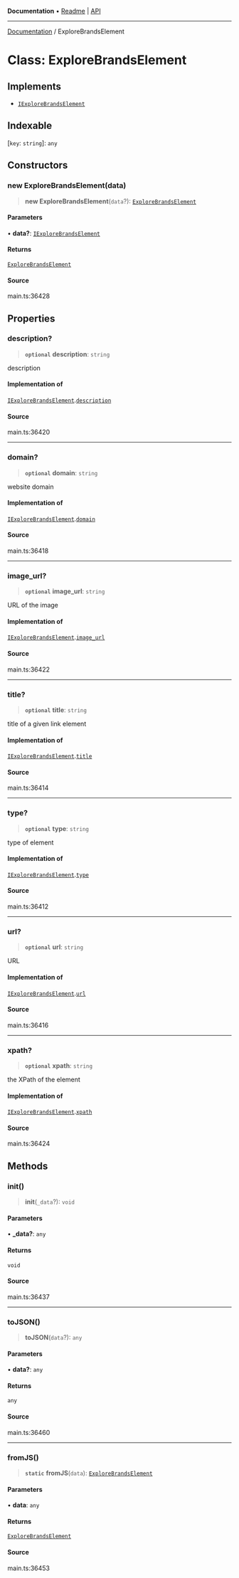 **Documentation** • [Readme](../README.md) \| [API](../globals.md)

***

[Documentation](../README.md) / ExploreBrandsElement

# Class: ExploreBrandsElement

## Implements

- [`IExploreBrandsElement`](../interfaces/IExploreBrandsElement.md)

## Indexable

 \[`key`: `string`\]: `any`

## Constructors

### new ExploreBrandsElement(data)

> **new ExploreBrandsElement**(`data`?): [`ExploreBrandsElement`](ExploreBrandsElement.md)

#### Parameters

• **data?**: [`IExploreBrandsElement`](../interfaces/IExploreBrandsElement.md)

#### Returns

[`ExploreBrandsElement`](ExploreBrandsElement.md)

#### Source

main.ts:36428

## Properties

### description?

> **`optional`** **description**: `string`

description

#### Implementation of

[`IExploreBrandsElement`](../interfaces/IExploreBrandsElement.md).[`description`](../interfaces/IExploreBrandsElement.md#description)

#### Source

main.ts:36420

***

### domain?

> **`optional`** **domain**: `string`

website domain

#### Implementation of

[`IExploreBrandsElement`](../interfaces/IExploreBrandsElement.md).[`domain`](../interfaces/IExploreBrandsElement.md#domain)

#### Source

main.ts:36418

***

### image\_url?

> **`optional`** **image\_url**: `string`

URL of the image

#### Implementation of

[`IExploreBrandsElement`](../interfaces/IExploreBrandsElement.md).[`image_url`](../interfaces/IExploreBrandsElement.md#image_url)

#### Source

main.ts:36422

***

### title?

> **`optional`** **title**: `string`

title of a given link element

#### Implementation of

[`IExploreBrandsElement`](../interfaces/IExploreBrandsElement.md).[`title`](../interfaces/IExploreBrandsElement.md#title)

#### Source

main.ts:36414

***

### type?

> **`optional`** **type**: `string`

type of element

#### Implementation of

[`IExploreBrandsElement`](../interfaces/IExploreBrandsElement.md).[`type`](../interfaces/IExploreBrandsElement.md#type)

#### Source

main.ts:36412

***

### url?

> **`optional`** **url**: `string`

URL

#### Implementation of

[`IExploreBrandsElement`](../interfaces/IExploreBrandsElement.md).[`url`](../interfaces/IExploreBrandsElement.md#url)

#### Source

main.ts:36416

***

### xpath?

> **`optional`** **xpath**: `string`

the XPath of the element

#### Implementation of

[`IExploreBrandsElement`](../interfaces/IExploreBrandsElement.md).[`xpath`](../interfaces/IExploreBrandsElement.md#xpath)

#### Source

main.ts:36424

## Methods

### init()

> **init**(`_data`?): `void`

#### Parameters

• **\_data?**: `any`

#### Returns

`void`

#### Source

main.ts:36437

***

### toJSON()

> **toJSON**(`data`?): `any`

#### Parameters

• **data?**: `any`

#### Returns

`any`

#### Source

main.ts:36460

***

### fromJS()

> **`static`** **fromJS**(`data`): [`ExploreBrandsElement`](ExploreBrandsElement.md)

#### Parameters

• **data**: `any`

#### Returns

[`ExploreBrandsElement`](ExploreBrandsElement.md)

#### Source

main.ts:36453
